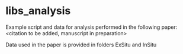 # libs_analysis

Example script and data for analysis performed in the following paper:
<citation to be added, manuscript in preparation>

Data used in the paper is provided in folders ExSitu and InSitu